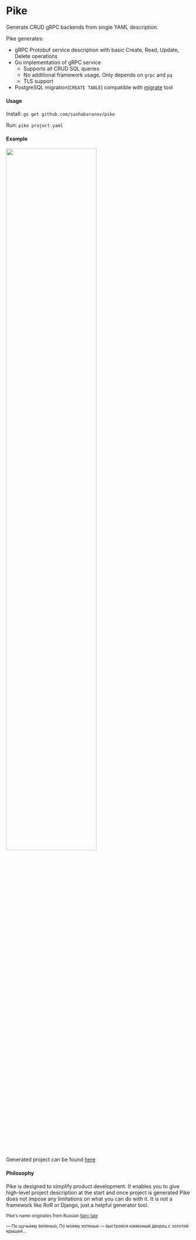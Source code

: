 # Pike

Generate CRUD gRPC backends from single YAML description.


Pike generates:

* gRPC Protobuf service description with basic Create, Read, Update, Delete operations
* Go implementation of gRPC service 
  * Supports all CRUD SQL queries
  * No additional framework usage. Only depends on `grpc` and `pq`
  * TLS support
* PostgreSQL migration(`CREATE TABLE`) compatible with [migrate](https://github.com/golang-migrate/migrate) tool

#### Usage

Install: `go get github.com/sashabaranov/pike`

Run: `pike project.yaml`

#### Example

<img src="https://i.imgur.com/DVgPfu8.png" width="70%" />

Generated project can be found [here](https://github.com/sashabaranov/pike/tree/master/examples)


#### Philosophy

Pike is designed to simplify product development. It enables you to give high-level project description at the start and once project is generated Pike does not impose any limitations on what you can do with it. It is not a framework like RoR or Django, just a helpful generator tool.

<sub>Pike's name originates from Russian [fairy tale](https://en.wikipedia.org/wiki/At_the_Pike%27s_Behest)</sub>

<sub>— По щучьему веленью,
По моему хотенью —
выстройся каменный дворец с золотой крышей…</sub>
